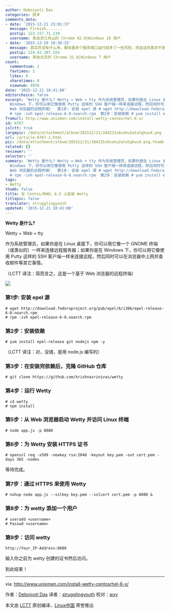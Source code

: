 ```yaml
---
author: Debojyoti Das
categories: 技术
comments_data:
- date: '2015-12-21 23:01:37'
  message: Firessh.......
  postip: 123.157.71.139
  username: 来自浙江舟山的 Chrome 42.0|Windows 10 用户
- date: '2015-12-29 10:30:33'
  message: 其实并没有什么用，服务器多个服务端口运行就多了一些风险，而且这玩意并不是必要的。
  postip: 124.42.107.154
  username: 来自北京的 Chrome 31.0|Windows 7 用户
count:
  commentnum: 2
  favtimes: 3
  likes: 0
  sharetimes: 0
  viewnum: 4976
date: '2015-12-21 10:41:00'
editorchoice: false
excerpt: 'Wetty 是什么? Wetty = Web + tty 作为系统管理员，如果你是在 Linux 桌面下，你可以用它像一个 GNOME 终端（或类似的）一样来连接远程服务器；如果你是在
  Windows 下，你可以用它像使用 Putty 这样的 SSH 客户端一样来连接远程，然后同时可以在浏览器中上网并查收邮件等其它事情。 （LCTT 译注：简而言之，这是一个基于
  Web 浏览器的远程终端）  第1步: 安装 epel 源 # wget http://download.fedoraproject.org/pub/epel/6/i386/epel-release-6-8.noarch.rpm
  # rpm -ivh epel-release-6-8.noarch.rpm  第2步：安装依赖 # yum install epe'
fromurl: http://www.unixmen.com/install-wetty-centosrhel-6-x/
id: 6767
islctt: true
largepic: /data/attachment/album/201512/21/104231s6sahu2atatghuu4.png
url: /article-6767-1.html
pic: /data/attachment/album/201512/21/104231s6sahu2atatghuu4.png.thumb.jpg
related: []
reviewer: ''
selector: ''
summary: 'Wetty 是什么? Wetty = Web + tty 作为系统管理员，如果你是在 Linux 桌面下，你可以用它像一个 GNOME 终端（或类似的）一样来连接远程服务器；如果你是在
  Windows 下，你可以用它像使用 Putty 这样的 SSH 客户端一样来连接远程，然后同时可以在浏览器中上网并查收邮件等其它事情。 （LCTT 译注：简而言之，这是一个基于
  Web 浏览器的远程终端）  第1步: 安装 epel 源 # wget http://download.fedoraproject.org/pub/epel/6/i386/epel-release-6-8.noarch.rpm
  # rpm -ivh epel-release-6-8.noarch.rpm  第2步：安装依赖 # yum install epe'
tags:
- Wetty
thumb: false
title: 在 Centos/RHEL 6.X 上安装 Wetty
titlepic: false
translator: strugglingyouth
updated: '2015-12-21 10:41:00'
---
```


**Wetty 是什么?**


Wetty = Web + tty


作为系统管理员，如果你是在 Linux 桌面下，你可以用它像一个 GNOME 终端（或类似的）一样来连接远程服务器；如果你是在 Windows 下，你可以用它像使用 Putty 这样的 SSH 客户端一样来连接远程，然后同时可以在浏览器中上网并查收邮件等其它事情。


（LCTT 译注：简而言之，这是一个基于 Web 浏览器的远程终端）


![](/data/attachment/album/201512/21/104231s6sahu2atatghuu4.png)


### 第1步: 安装 epel 源



```
# wget http://download.fedoraproject.org/pub/epel/6/i386/epel-release-6-8.noarch.rpm
# rpm -ivh epel-release-6-8.noarch.rpm

```

### 第2步：安装依赖



```
# yum install epel-release git nodejs npm -y

```

（LCTT 译注：对，没错，是用 node.js 编写的）


### 第3步：在安装完依赖后，克隆 GitHub 仓库



```
# git clone https://github.com/krishnasrinivas/wetty

```

### 第4步：运行 Wetty



```
# cd wetty
# npm install

```

### 第5步：从 Web 浏览器启动 Wetty 并访问 Linux 终端



```
# node app.js -p 8080

```

### 第6步：为 Wetty 安装 HTTPS 证书



```
# openssl req -x509 -newkey rsa:2048 -keyout key.pem -out cert.pem -days 365 -nodes 

```

等待完成。


### 第7步：通过 HTTPS 来使用 Wetty



```
# nohup node app.js --sslkey key.pem --sslcert cert.pem -p 8080 &

```

### 第8步：为 wetty 添加一个用户



```
# useradd <username>
# Passwd <username>

```

### 第9步：访问 wetty



```
http://Your_IP-Address:8080

```

输入你之前为 wetty 创建的证书然后访问。


到此结束！




---


via: <http://www.unixmen.com/install-wetty-centosrhel-6-x/>


作者：[Debojyoti Das](http://www.unixmen.com/author/debjyoti/) 译者：[strugglingyouth](https://github.com/strugglingyouth) 校对：[wxy](https://github.com/wxy)


本文由 [LCTT](https://github.com/LCTT/TranslateProject) 原创编译，[Linux中国](https://linux.cn/) 荣誉推出